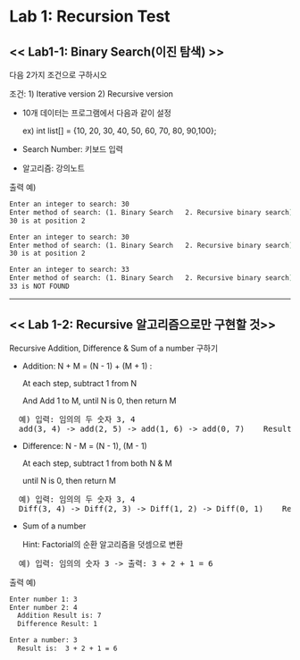 # Lab 1: Recursion Test

## << Lab1-1: Binary Search(이진 탐색) >>

다음 2가지 조건으로 구하시오

조건:   1) Iterative version    2) Recursive version

  - 10개 데이터는 프로그램에서 다음과 같이 설정

    ex) int list[] = {10, 20, 30, 40, 50, 60, 70, 80, 90,100};

  - Search Number: 키보드 입력

  - 알고리즘: 강의노트

출력 예)
```cmd
Enter an integer to search: 30
Enter method of search: (1. Binary Search   2. Recursive binary search): 1
30 is at position 2

Enter an integer to search: 30
Enter method of search: (1. Binary Search   2. Recursive binary search): 2
30 is at position 2

Enter an integer to search: 33
Enter method of search: (1. Binary Search   2. Recursive binary search): 2
33 is NOT FOUND
```

---

## << Lab 1-2: Recursive 알고리즘으로만 구현할 것>>

Recursive Addition, Difference & Sum of a number 구하기

  - Addition:   N + M = (N - 1) + (M + 1) :
  
    At each step, subtract 1 from N

    And Add 1 to M, until N is 0,   then return M

<pre>
  예) 입력: 임의의 두 숫자 3, 4
  add(3, 4) -> add(2, 5) -> add(1, 6) -> add(0, 7)    Result = 7
</pre>

  - Difference:   N - M = (N - 1),  (M - 1)

    At each step, subtract 1 from both N & M

    until N is 0,   then return M

<pre>
  예) 입력: 임의의 두 숫자 3, 4
  Diff(3, 4) -> Diff(2, 3) -> Diff(1, 2) -> Diff(0, 1)    Result = 1
</pre>

  - Sum of a number

    Hint: Factorial의 순환 알고리즘을 덧셈으로 변환

<pre>
  예) 입력: 임의의 숫자 3 -> 출력: 3 + 2 + 1 = 6
</pre>


출력 예)
```cmd
Enter number 1: 3
Enter number 2: 4
  Addition Result is: 7
  Difference Result: 1

Enter a number: 3
  Result is:  3 + 2 + 1 = 6
```
